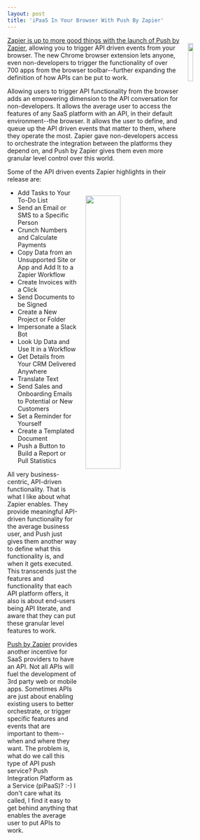 ```yaml
---
layout: post
title: 'iPaaS In Your Browser With Push By Zapier'
---
```

<p><a href="https://zapier.com/blog/push-by-zapier-google-chrome-extension/"><img style="padding: 15px;" src="http://kinlane-productions.s3.amazonaws.com/api_evangelist_site/blog/zapier_push_icon.png" alt="" width="15%" align="right" /></a></p>
<p><a href="https://zapier.com/blog/push-by-zapier-google-chrome-extension/">Zapier is up to more good things with the launch of Push by Zapier</a>, allowing you to trigger API driven events from your browser. The new Chrome browser extension lets anyone, even non-developers to trigger the functionality of over 700 apps from the browser toolbar--further expanding the definition of how APIs can be put to work.</p>
<p>Allowing users to trigger API functionality from the browser adds an empowering dimension to the API conversation for non-developers. It allows the average user to access the features of any SaaS platform with an API, in their default environment--the browser. It allows the user to define, and queue up the API driven events that matter to them, where they operate the most. Zapier gave non-developers access to orchestrate the integration between the platforms they depend on, and Push by Zapier gives them even more granular level control over this world.&nbsp;</p>
<p>Some of the API driven events Zapier highlights in their release are:</p>
<p><a href="https://zapier.com/blog/push-by-zapier-google-chrome-extension/"><img style="padding: 15px;" src="http://kinlane-productions.s3.amazonaws.com/api_evangelist_site/blog/push_by_zapier.gif" alt="" width="40%" align="right" /></a></p>
<ul>
<li>Add Tasks to Your To-Do List</li>
<li>Send an Email or SMS to a Specific Person</li>
<li>Crunch Numbers and Calculate Payments</li>
<li>Copy Data from an Unsupported Site or App and Add It to a Zapier Workflow</li>
<li>Create Invoices with a Click</li>
<li>Send Documents to be Signed</li>
<li>Create a New Project or Folder</li>
<li>Impersonate a Slack Bot</li>
<li>Look Up Data and Use It in a Workflow</li>
<li>Get Details from Your CRM Delivered Anywhere</li>
<li>Translate Text</li>
<li>Send Sales and Onboarding Emails to Potential or New Customers</li>
<li>Set a Reminder for Yourself</li>
<li>Create a Templated Document</li>
<li>Push a Button to Build a Report or Pull Statistics</li>
</ul>
<p>All very business-centric, API-driven functionality. That is what I like about what Zapier enables. They provide meaningful API-driven functionality for the average business user, and Push just gives them another way to define what this functionality is, and when it gets executed. This transcends&nbsp;just the features and functionality that each API platform offers, it also is about end-users being API literate, and aware that they can put these granular level features to work.</p>
<p><a href="https://zapier.com/zapbook/push/">Push by Zapier</a> provides another incentive for SaaS providers to have an API. Not all APIs will fuel the development of 3rd party web or mobile apps. Sometimes APIs are just about enabling existing users to better orchestrate, or trigger specific features and events that are important to them--when and where they want. The problem is, what do we call this type of API push service? Push Integration Platform as a Service (piPaaS)? :-) I don't care what its called, I find it easy to get behind anything that enables the average user to put APIs to work.</p>